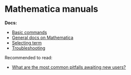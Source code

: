 # Mathematica manuals

**Docs:**
- [Basic commands](basic.md)
- [General docs on Mathematica](mathematica.md)
- [Selecting term](selection.md)
- [Troubleshooting](troubleshooting.md)


Recommended to read:
- [What are the most common pitfalls awaiting new users?][commont_pitfalls]

[commont_pitfalls]: https://mathematica.stackexchange.com/questions/18393/what-are-the-most-common-pitfalls-awaiting-new-users
